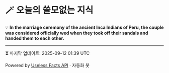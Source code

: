 # 🪄 오늘의 쓸모없는 지식

💡 **In the marriage ceremony of the ancient Inca Indians of Peru, the couple was considered officially wed when they took off their sandals and handed them to each other.**

---
⏳ 마지막 업데이트: 2025-09-12 01:39 UTC

Powered by [Useless Facts API](https://uselessfacts.jsph.pl/) · 자동화 봇